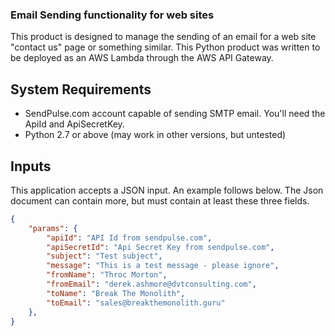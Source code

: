 ### Email Sending functionality for web sites

This product is designed to manage the sending of an email for a web site "contact us" page or something similar. This Python product was written to be deployed as an AWS Lambda through the AWS API Gateway.

## System Requirements
* SendPulse.com account capable of sending SMTP email.  You'll need the ApiId and ApiSecretKey.
* Python 2.7 or above (may work in other versions, but untested)

## Inputs
This application accepts a JSON input.  An example follows below. The Json document can contain more, but must contain at least these three fields.

```json
{
    "params": {
        "apiId": "API Id from sendpulse.com",
        "apiSecretId": "Api Secret Key from sendpulse.com",
        "subject": "Test subject",
        "message": "This is a test message - please ignore",
        "fromName": "Throc Morton",
        "fromEmail": "derek.ashmore@dvtconsulting.com",
        "toName": "Break The Monolith",
        "toEmail": "sales@breakthemonolith.guru"
    },
}
```


